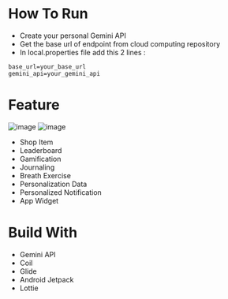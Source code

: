 # How To Run 
- Create your personal Gemini API
- Get the base url of endpoint from cloud computing repository
- In local.properties file add this 2 lines :
```
base_url=your_base_url
gemini_api=your_gemini_api
```

# Feature
![image](https://github.com/unsmoke/mobile-development/assets/87690913/a99c444f-99f6-4db5-9799-e9a6c8267b5a)
![image](https://github.com/unsmoke/mobile-development/assets/87690913/4b8cc52c-c3ea-4f10-90f1-8fc2c01171e9)

- Shop Item
- Leaderboard
- Gamification
- Journaling
- Breath Exercise
- Personalization Data
- Personalized Notification
- App Widget

# Build With
- Gemini API
- Coil
- Glide
- Android Jetpack
- Lottie
